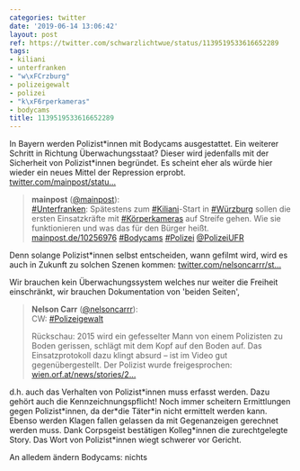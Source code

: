 ```yaml
---
categories: twitter
date: '2019-06-14 13:06:42'
layout: post
ref: https://twitter.com/schwarzlichtwue/status/1139519533616652289
tags:
- kiliani
- unterfranken
- "w\xFCrzburg"
- polizeigewalt
- polizei
- "k\xF6rperkameras"
- bodycams
title: 1139519533616652289
---
```

In Bayern werden Polizist\*innen mit Bodycams ausgestattet. Ein weiterer Schritt in Richtung Überwachungsstaat? Dieser wird jedenfalls mit der Sicherheit von Polizist\*innen begründet. Es scheint eher als würde hier wieder ein neues Mittel der Repression erprobt. [twitter.com/mainpost/statu…](https://twitter.com/mainpost/status/1139457450451460096)
> <b>mainpost</b> ([@mainpost](https://twitter.com/mainpost)):  
>[#Unterfranken](/t/unterfranken): Spätestens zum [#Kiliani](/t/kiliani)-Start in [#Würzburg](/t/würzburg) sollen die ersten Einsatzkräfte mit [#Körperkameras](/t/körperkameras) auf Streife gehen. Wie sie funktionieren und was das für den Bürger heißt. [mainpost.de/10256976](http://mainpost.de/10256976) [#Bodycams](/t/bodycams) [#Polizei](/t/polizei) [@PolizeiUFR](https://twitter.com/PolizeiUFR)  


Denn solange Polizist\*innen selbst entscheiden, wann gefilmt wird, wird es auch in Zukunft zu solchen Szenen kommen: [twitter.com/nelsoncarrr/st…](https://twitter.com/nelsoncarrr/status/1135789025741217792?s=19)

Wir brauchen kein Überwachungssystem welches nur weiter die Freiheit einschränkt, wir brauchen Dokumentation von 'beiden Seiten',
> <b>Nelson Carr</b> ([@nelsoncarrr](https://twitter.com/nelsoncarrr)):  
>CW: [#Polizeigewalt](/t/polizeigewalt)  
>  
>Rückschau: 2015 wird ein gefesselter Mann von einem Polizisten zu Boden gerissen, schlägt mit dem Kopf auf den Boden auf. Das Einsatzprotokoll dazu klingt absurd – ist im Video gut gegenübergestellt. Der Polizist wurde freigesprochen: [wien.orf.at/news/stories/2…](https://wien.orf.at/news/stories/2797614/)   

 d.h. auch das Verhalten von Polizist\*innen muss erfasst werden. Dazu gehört auch die Kennzeichnungspflicht! Noch immer scheitern Ermittlungen gegen Polizist\*innen, da der\*die Täter\*in nicht ermittelt werden kann.
Ebenso werden Klagen fallen gelassen da mit Gegenanzeigen gerechnet werden muss. Dank Corpsgeist bestätigen Kolleg\*innen die zurechtgelegte Story. Das Wort von Polizist\*innen wiegt schwerer vor Gericht.

An alledem ändern Bodycams: nichts